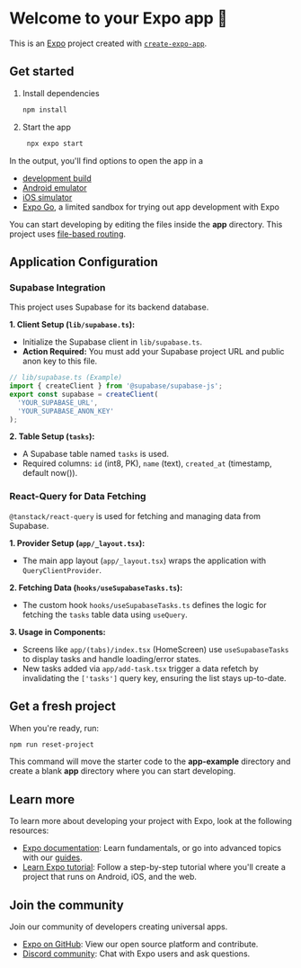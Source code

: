# Welcome to your Expo app 👋

This is an [Expo](https://expo.dev) project created with [`create-expo-app`](https://www.npmjs.com/package/create-expo-app).

## Get started

1. Install dependencies

   ```bash
   npm install
   ```

2. Start the app

   ```bash
    npx expo start
   ```

In the output, you'll find options to open the app in a

- [development build](https://docs.expo.dev/develop/development-builds/introduction/)
- [Android emulator](https://docs.expo.dev/workflow/android-studio-emulator/)
- [iOS simulator](https://docs.expo.dev/workflow/ios-simulator/)
- [Expo Go](https://expo.dev/go), a limited sandbox for trying out app development with Expo

You can start developing by editing the files inside the **app** directory. This project uses [file-based routing](https://docs.expo.dev/router/introduction).

## Application Configuration

### Supabase Integration

This project uses Supabase for its backend database.

**1. Client Setup (`lib/supabase.ts`):**

- Initialize the Supabase client in `lib/supabase.ts`.
- **Action Required:** You must add your Supabase project URL and public anon key to this file.

```typescript
// lib/supabase.ts (Example)
import { createClient } from '@supabase/supabase-js';
export const supabase = createClient(
  'YOUR_SUPABASE_URL',
  'YOUR_SUPABASE_ANON_KEY'
);
```

**2. Table Setup (`tasks`):**

- A Supabase table named `tasks` is used.
- Required columns: `id` (int8, PK), `name` (text), `created_at` (timestamp, default now()).

### React-Query for Data Fetching

`@tanstack/react-query` is used for fetching and managing data from Supabase.

**1. Provider Setup (`app/_layout.tsx`):**

- The main app layout (`app/_layout.tsx`) wraps the application with `QueryClientProvider`.

**2. Fetching Data (`hooks/useSupabaseTasks.ts`):**

- The custom hook `hooks/useSupabaseTasks.ts` defines the logic for fetching the `tasks` table data using `useQuery`.

**3. Usage in Components:**

- Screens like `app/(tabs)/index.tsx` (HomeScreen) use `useSupabaseTasks` to display tasks and handle loading/error states.
- New tasks added via `app/add-task.tsx` trigger a data refetch by invalidating the `['tasks']` query key, ensuring the list stays up-to-date.

## Get a fresh project

When you're ready, run:

```bash
npm run reset-project
```

This command will move the starter code to the **app-example** directory and create a blank **app** directory where you can start developing.

## Learn more

To learn more about developing your project with Expo, look at the following resources:

- [Expo documentation](https://docs.expo.dev/): Learn fundamentals, or go into advanced topics with our [guides](https://docs.expo.dev/guides).
- [Learn Expo tutorial](https://docs.expo.dev/tutorial/introduction/): Follow a step-by-step tutorial where you'll create a project that runs on Android, iOS, and the web.

## Join the community

Join our community of developers creating universal apps.

- [Expo on GitHub](https://github.com/expo/expo): View our open source platform and contribute.
- [Discord community](https://chat.expo.dev): Chat with Expo users and ask questions.
